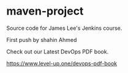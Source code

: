 # maven-project
Source code for James Lee's Jenkins course.

First push by shahin Ahmed

Check out our Latest DevOps PDF book.

https://www.level-up.one/devops-pdf-book
